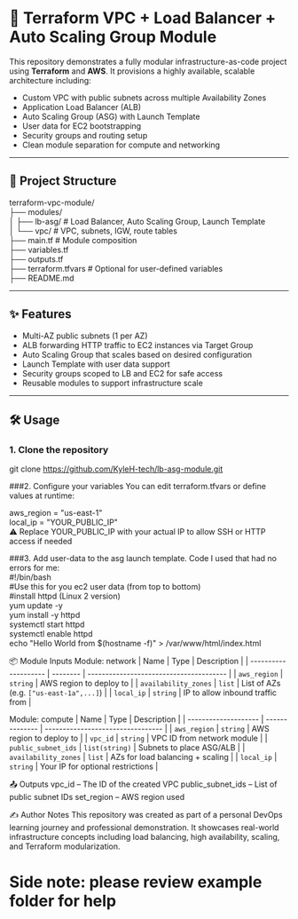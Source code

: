 # 🚀 Terraform VPC + Load Balancer + Auto Scaling Group Module

This repository demonstrates a fully modular infrastructure-as-code project using **Terraform** and **AWS**. It provisions a highly available, scalable architecture including:

- Custom VPC with public subnets across multiple Availability Zones
- Application Load Balancer (ALB)
- Auto Scaling Group (ASG) with Launch Template
- User data for EC2 bootstrapping
- Security groups and routing setup
- Clean module separation for compute and networking

---

## 📁 Project Structure

terraform-vpc-module/</br>
├── modules/</br>
│ ├── lb-asg/ # Load Balancer, Auto Scaling Group, Launch Template</br>
│ └── vpc/ # VPC, subnets, IGW, route tables</br>
├── main.tf # Module composition</br>
├── variables.tf</br>
├── outputs.tf</br>
├── terraform.tfvars # Optional for user-defined variables</br>
├── README.md</br>


---

## ✨ Features

- Multi-AZ public subnets (1 per AZ)
- ALB forwarding HTTP traffic to EC2 instances via Target Group
- Auto Scaling Group that scales based on desired configuration
- Launch Template with user data support
- Security groups scoped to LB and EC2 for safe access
- Reusable modules to support infrastructure scale

---

## 🛠️ Usage

### 1. Clone the repository

git clone https://github.com/KyleH-tech/lb-asg-module.git

###2. Configure your variables
You can edit terraform.tfvars or define values at runtime:

aws_region        = "us-east-1"</br>
local_ip          = "YOUR_PUBLIC_IP"</br>
⚠️ Replace YOUR_PUBLIC_IP with your actual IP to allow SSH or HTTP access if needed

###3. Add user-data to the asg launch template. Code I used that had no errors for me:</br>
#!/bin/bash </br>
#Use this for you ec2 user data (from top to bottom)</br>
#install httpd (Linux 2 version)</br>
yum update -y</br>
yum install -y httpd</br>
systemctl start httpd</br>
systemctl enable httpd</br>
echo "Hello World from $(hostname -f)" > /var/www/html/index.html</br>


📦 Module Inputs
Module: network
| Name                 | Type     | Description                             |
| -------------------- | -------- | --------------------------------------- |
| `aws_region`         | `string` | AWS region to deploy to                 |
| `availability_zones` | `list`   | List of AZs (e.g. `["us-east-1a",...]`) |
| `local_ip`           | `string` | IP to allow inbound traffic from        |

Module: compute
| Name                 | Type           | Description                       |
| -------------------- | -------------- | --------------------------------- |
| `aws_region`         | `string`       | AWS region to deploy to           |
| `vpc_id`             | `string`       | VPC ID from network module        |
| `public_subnet_ids`  | `list(string)` | Subnets to place ASG/ALB          |
| `availability_zones` | `list`         | AZs for load balancing + scaling  |
| `local_ip`           | `string`       | Your IP for optional restrictions |


📤 Outputs
vpc_id – The ID of the created VPC
public_subnet_ids – List of public subnet IDs
set_region – AWS region used

✍️ Author Notes
This repository was created as part of a personal DevOps learning journey and professional demonstration. It showcases real-world infrastructure concepts including load balancing, high availability, scaling, and Terraform modularization.

<h1>Side note: please review example folder for help</h1>
